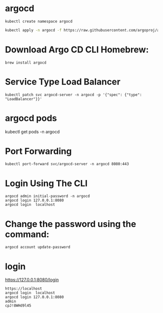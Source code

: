 # argocd
```bash
kubectl create namespace argocd
```

```bash
kubectl apply -n argocd -f https://raw.githubusercontent.com/argoproj/argo-cd/stable/manifests/install.yaml

```

#  Download Argo CD CLI Homebrew:
```
brew install argocd
```

# Service Type Load Balancer
```
kubectl patch svc argocd-server -n argocd -p '{"spec": {"type": "LoadBalancer"}}'
```

# argocd pods
kubectl get pods -n argocd

# Port Forwarding
```
kubectl port-forward svc/argocd-server -n argocd 8080:443
```

# Login Using The CLI
```
argocd admin initial-password -n argocd
argocd login 127.0.0.1:8080
argocd login  localhost
```

# Change the password using the command:
```
argocd account update-password 
```
# login
https://127.0.0.1:8080/login
```
https://localhost
argocd login  localhost
argocd login 127.0.0.1:8080
admin
cpJ!8WHd9l45
```

